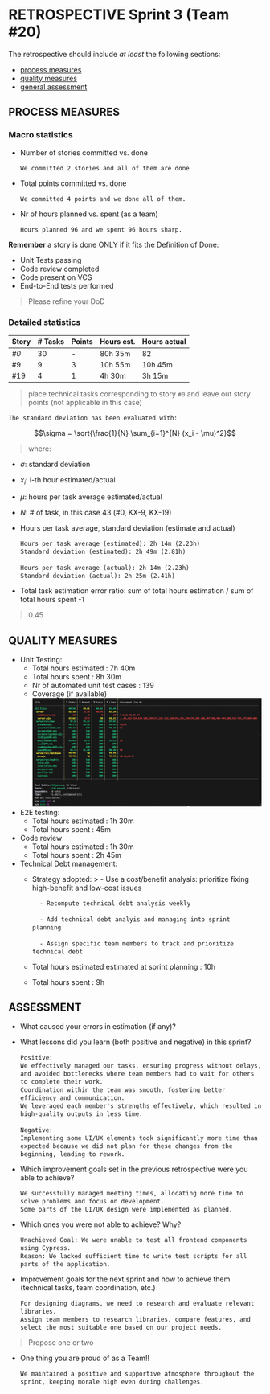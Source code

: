 RETROSPECTIVE Sprint 3 (Team #20)
=====================================

The retrospective should include _at least_ the following
sections:

- [process measures](#process-measures)
- [quality measures](#quality-measures)
- [general assessment](#assessment)

## PROCESS MEASURES 

### Macro statistics

- Number of stories committed vs. done

      We committed 2 stories and all of them are done 

- Total points committed vs. done

      We committed 4 points and we done all of them.

- Nr of hours planned vs. spent (as a team)

      Hours planned 96 and we spent 96 hours sharp.

**Remember**  a story is done ONLY if it fits the Definition of Done:
 
- Unit Tests passing 
- Code review completed
- Code present on VCS
- End-to-End tests performed

> Please refine your DoD 

### Detailed statistics

| Story  | # Tasks | Points | Hours est. | Hours actual |
|--------|---------|--------|------------|--------------|
| _#0_   |   30    |    -   |   80h 35m  |      82      |
|  #9    |   9     |    3   |   10h 55m  |   10h 45m    |
|  #19   |   4     |    1   |     4h 30m |    3h 15m    |

   

> place technical tasks corresponding to story `#0` and leave out story points (not applicable in this case)

    The standard deviation has been evaluated with: 

  $$\sigma = \sqrt{\frac{1}{N} \sum_{i=1}^{N} (x_i - \mu)^2}$$
  > where:

- $\sigma$: standard deviation
- $x_i$: i-th hour estimated/actual
- $\mu$: hours per task average estimated/actual
- $N$: # of task, in this case 43 (#0, KX-9, KX-19)

- Hours per task average, standard deviation (estimate and actual)

      Hours per task average (estimated): 2h 14m (2.23h) 
      Standard deviation (estimated): 2h 49m (2.81h)

      Hours per task average (actual): 2h 14m (2.23h)
      Standard deviation (actual): 2h 25m (2.41h)


- Total task estimation error ratio: sum of total hours estimation / sum of total hours spent -1

> 0.45

  
## QUALITY MEASURES 

- Unit Testing:
  - Total hours estimated : 7h 40m
  - Total hours spent : 8h 30m
  - Nr of automated unit test cases : 139
  - Coverage (if available)
   ![Alt text](./immagini/testCoverage.png)
- E2E testing:
  - Total hours estimated : 1h 30m
  - Total hours spent :  45m
- Code review 
  - Total hours estimated : 1h 30m
  - Total hours spent : 2h 45m
- Technical Debt management:
  - Strategy adopted: 
        >
          - Use a cost/benefit analysis: prioritize fixing high-benefit and low-cost issues

          - Recompute technical debt analysis weekly

          - Add technical debt analyis and managing into sprint planning

          - Assign specific team members to track and prioritize technical debt

  - Total hours estimated estimated at sprint planning : 10h
  - Total hours spent : 9h
  


## ASSESSMENT

- What caused your errors in estimation (if any)?

- What lessons did you learn (both positive and negative) in this sprint?

      Positive:
      We effectively managed our tasks, ensuring progress without delays, and avoided bottlenecks where team members had to wait for others to complete their work.
      Coordination within the team was smooth, fostering better efficiency and communication.
      We leveraged each member's strengths effectively, which resulted in high-quality outputs in less time.

      Negative:
      Implementing some UI/UX elements took significantly more time than expected because we did not plan for these changes from the beginning, leading to rework.


- Which improvement goals set in the previous retrospective were you able to achieve?

      We successfully managed meeting times, allocating more time to solve problems and focus on development.
      Some parts of the UI/UX design were implemented as planned.

  
- Which ones you were not able to achieve? Why?

      Unachieved Goal: We were unable to test all frontend components using Cypress.
      Reason: We lacked sufficient time to write test scripts for all parts of the application.


- Improvement goals for the next sprint and how to achieve them (technical tasks, team coordination, etc.)

      For designing diagrams, we need to research and evaluate relevant libraries.
      Assign team members to research libraries, compare features, and select the most suitable one based on our project needs.


> Propose one or two

- One thing you are proud of as a Team!!

      We maintained a positive and supportive atmosphere throughout the sprint, keeping morale high even during challenges.
